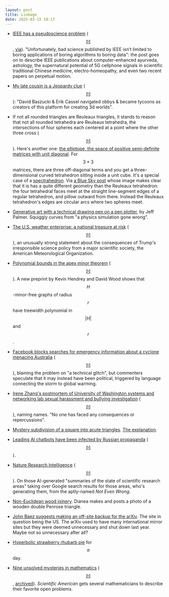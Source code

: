 ```yaml
---
layout: post
title: Linkage
date: 2025-03-15 18:17
---
```

* [IEEE has a pseudoscience problem](https://deevybee.blogspot.com/2025/02/ieee-has-pseudoscience-problem.html) <span style="white-space:nowrap">([$$\mathbb{M}$$](https://mathstodon.xyz/@11011110/114088952779078296),</span> [via](https://retractionwatch.com/2025/03/01/weekend-reads-same-data-opposite-conclusions-death-by-ax-plastics-in-your-brain/)). "Unfortunately, bad science published by IEEE isn’t limited to boring applications of boring algorithms to boring data": the post goes on to describe IEEE publications about computer-enhanced ayurveda, astrology, the supernatural potential of 5G cellphone signals in scientific traditional Chinese medicine, electro-homeopathy, and even two recent papers on perpetual motion.

* [My late cousin is a Jeopardy clue](https://bsky.app/profile/bloxynews.inf) <span style="white-space:nowrap">([$$\mathbb{M}$$](https://mathstodon.xyz/@11011110/114095830281862017)):</span> "David Baszucki & Erik Cassel navigated obbys & became tycoons as creators of this platform for creating 3d worlds".

* If not all rounded triangles are Reuleaux triangles, it stands to reason that not all rounded tetrahedra are Reuleaux tetrahedra, the intersections of four spheres each centered at a point where the other three cross <span style="white-space:nowrap">([$$\mathbb{M}$$](https://mathstodon.xyz/@11011110/114102065591071637)).</span> Here's another one: [the elliptope, the space of positive semi-definite matrices with unit diagonal](https://franknielsen.github.io/elliptope/index.html). For $$3\times 3$$ matrices, there are three off-diagonal terms and you get a three-dimensional curved tetrahedron sitting inside a unit cube. It's a special case of a [spectrahedron](https://en.wikipedia.org/wiki/Spectrahedron). Via [a Blue Sky post](https://web-cdn.bsky.app/profile/bbolker.bsky.social/post/3lakemxuvf22z) whose image makes clear that it is has a quite different geometry than the Reuleaux tetrahedron: the four tetrahedral faces meet at the straight line-segment edges of a regular tetrahedron, and pillow outward from there. Instead the Reuleaux tetrahedron's edges are circular arcs where two spheres meet.

* [Generative art with a technical drawing pen on a pen plotter](https://genart.social/@jeffpalmer/114071642889652156), by Jeff Palmer. Squiggly curves from "a physics simulation gone wrong".

* [The U.S. weather enterprise: a national treasure at risk](https://www.ametsoc.org/ams/about-ams/ams-statements/statements-of-the-ams-in-force/the-u-s-weather-enterprise-a-national-treasure-at-risk/) <span style="white-space:nowrap">([$$\mathbb{M}$$](https://fediscience.org/@petergleick/114099630357954183)),</span> an unusually strong statement about the consequences of Trump's irresponsible science policy from a major scientific society, the American Meteorological Organization.

* [Polynomial bounds in the apex minor theorem](https://arxiv.org/abs/2503.04228) <span style="white-space:nowrap">([$$\mathbb{M}$$](https://mathstodon.xyz/@DavidWood/114118783822228986)).</span> A new preprint by Kevin Hendrey and David Wood shows that <span style="white-space:nowrap">$$H$$-minor-free</span> graphs of radius $$r$$ have treewidth polynomial in $$\vert H\vert$$ <span style="white-space:nowrap">and $$r$$.</span>

* [Facebook blocks searches for emergency information about a cyclone menacing Australia](https://www.abc.net.au/news/2025-03-05/meta-blocked-facebook-searches-cyclone-alfred/105013014) <span style="white-space:nowrap">([$$\mathbb{M}$$](https://mathstodon.xyz/@gregeganSF/114110016355554711)),</span> blaming the problem on "a technical glitch", but commenters speculate that it may instead have been political, triggered by language connecting the storm to global warming.

* [Irene Zhang's postmortem of University of Washington systems and networking lab sexual harassment and bullying investigation](https://irenezhang.net/blog/2025/03/04/uw-harassment.html) <span style="white-space:nowrap">([$$\mathbb{M}$$](https://discuss.systems/@irene/114107367744329151)),</span> naming names. "No one has faced any consequences or repercussions".

* [Mystery subdivision of a square into acute triangles](https://mamot.fr/@mickaellaunay/114126744874735230). [The explanation](https://community.wolfram.com/groups/-/m/t/3408096).

* [Leading AI chatbots have been infected by Russian propaganda](https://www.newsguardrealitycheck.com/p/a-well-funded-moscow-based-global) <span style="white-space:nowrap">([$$\mathbb{M}$$](https://mathstodon.xyz/@johncarlosbaez/114138940908303927)).</span>

* [Nature Research Intelligence](https://www.math.columbia.edu/~woit/wordpress/?p=14355) <span style="white-space:nowrap">([$$\mathbb{M}$$](https://mathstodon.xyz/@11011110/114145149117650334)).</span> On those AI-generated "summaries of the state of scientific research areas" taking over Google search results for those areas, who's generating them, from the aptly-named _Not Even Wrong_.

* [Non-Euclidean wood joinery](https://lgbtqia.space/@dianea/114146843661296537). Dianea makes and posts a photo of a wooden double Penrose triangle.

* [John Baez suggests making an off-site backup for the arXiv](https://mathstodon.xyz/@johncarlosbaez/114157830158526572). The site in question being the US. The arXiv used to have many international mirror sites but they were deemed unnecessary and shut down last year. Maybe not so unnecessary after all?

* [Hyperbolic strawberry rhubarb pie](https://mastodon.social/@oschene/114161129179628911) for $$\pi$$ day.

* [Nine unsolved mysteries in mathematics](https://www.scientificamerican.com/article/9-unsolved-mysteries-in-mathematics/) <span style="white-space:nowrap">([$$\mathbb{M}$$](https://mathstodon.xyz/@Ianagol/114150346733648537), [archived](https://archive.is/oz81d)).</span> _Scientific American_ gets several mathematicians to describe their favorite open problems.